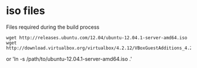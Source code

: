 # iso files

Files required during the build process

    wget http://releases.ubuntu.com/12.04/ubuntu-12.04.1-server-amd64.iso
    wget http://download.virtualbox.org/virtualbox/4.2.12/VBoxGuestAdditions_4.2.12.iso

or 'ln -s /path/to/ubuntu-12.04.1-server-amd64.iso .'

